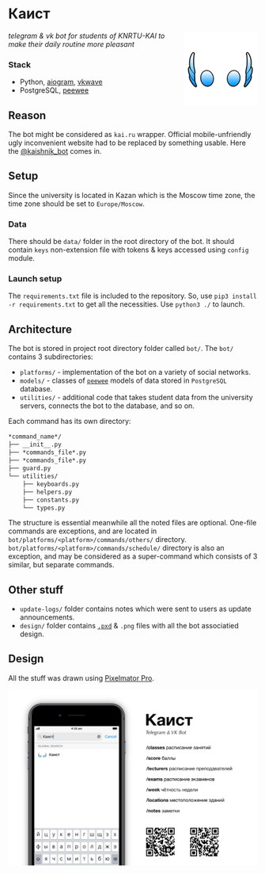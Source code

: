 # Каист

[<img src="https://github.com/airatk/kaishnik-bot/blob/main/design/logo/logo.png" alt="kaishnik-bot logo" align="right" width="150" />][1]

_telegram & vk bot for students of KNRTU-KAI to make their daily routine more pleasant_

### Stack
* Python, [aiogram][3], [vkwave][4]
* PostgreSQL, [peewee][5]

## Reason
The bot might be considered as `kai.ru` wrapper. Official mobile-unfriendly ugly inconvenient website had to be replaced by something usable. Here the [@kaishnik_bot][1] comes in.

## Setup
Since the university is located in Kazan which is the Moscow time zone, the time zone should be set to `Europe/Moscow`.

### Data
There should be `data/` folder in the root directory of the bot. It should contain `keys` non-extension file with tokens & keys accessed using `config` module.

### Launch setup
The `requirements.txt` file is included to the repository. So, use `pip3 install -r requirements.txt` to get all the necessities.
Use `python3 ./` to launch.

## Architecture
The bot is stored in project root directory folder called `bot/`. The `bot/` contains 3 subdirectories: 
* `platforms/` - implementation of the bot on a variety of social networks.
* `models/` - classes of [`peewee`][5] models of data stored in `PostgreSQL` database.
* `utilities/` - additional code that takes student data from the university servers, connects the bot to the database, and so on.

Each command has its own directory:

    *command_name*/
    ├── __init__.py
    ├── *commands_file*.py
    ├── *commands_file*.py
    ├── guard.py
    └── utilities/
        ├── keyboards.py
        ├── helpers.py
        ├── constants.py
        └── types.py

The structure is essential meanwhile all the noted files are optional. One-file commands are exceptions, and are located in `bot/platforms/<platform>/commands/others/` directory. `bot/platforms/<platform>/commands/schedule/` directory is also an exception, and may be considered as a super-command which consists of 3 similar, but separate commands.

## Other stuff
* `update-logs/` folder contains notes which were sent to users as update announcements.
* `design/` folder contains [`.pxd`][6] & `.png` files with all the bot associatied design.

## Design
All the stuff was drawn using [Pixelmator Pro][6].

[![kaishnik_bot poster][2]][1]


[1]: https://telegram.me/kaishnik_bot "Open the bot in Telegram"
[2]: https://github.com/airatk/kaishnik-bot/blob/main/design/poster/poster.png "kaishnik-bot poster"
[3]: https://github.com/aiogram/aiogram "Repository of aiogram"
[4]: https://github.com/fscdev/vkwave "Repository of vkwave"
[5]: https://github.com/coleifer/peewee "Repository of peewee"
[6]: https://www.pixelmator.com/pro "Pixelmator Pro"
